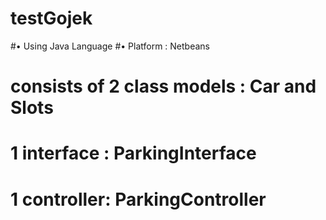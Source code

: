 # testGojek

#•	Using Java Language
#•	Platform : Netbeans
# consists of 2 class models : Car and Slots
# 1 interface : ParkingInterface
# 1 controller: ParkingController
